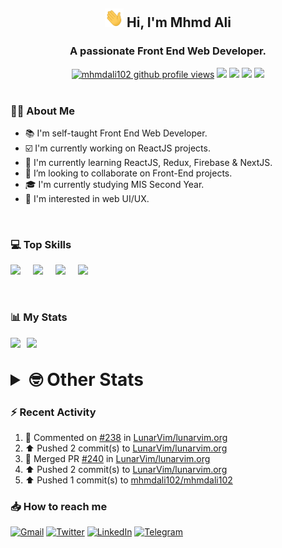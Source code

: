 <h2 align="center"><img src="./Hi.gif" width="30px" height="30px"> Hi, I'm Mhmd Ali</h2>

<h3 align="center">A passionate Front End Web Developer.</h3>

<div align="center">
  <a href="#"><img src="https://komarev.com/ghpvc/?username=mhmdali102&style=for-the-badge&logo=" alt="mhmdali102 github profile views" /></a>
  <a href="https://www.linux.org"><img src="https://img.shields.io/badge/OS-Linux-e06c75?style=for-the-badge&logo=linux" /></a>
	<a href="https://archlinux.org"><img src="https://img.shields.io/badge/DISTRO-Arch-56b6c2?style=for-the-badge&logo=arch-linux" /></a>
	<a href="https://dwm.suckless.org"><img src="https://img.shields.io/badge/WM-DWM-005577?style=for-the-badge&logo=dwm" /></a>
	<a href="https://neovim.io"><img src="https://img.shields.io/badge/IDE-Neovim-98c379?style=for-the-badge&logo=neovim" /></a>
</div>

<br>

### :man_technologist: About Me

- :books: I'm self-taught Front End Web Developer.
- :ballot_box_with_check: I'm currently working on ReactJS projects.
- :dart: I'm currently learning ReactJS, Redux, Firebase & NextJS.
- :eyes: I’m looking to collaborate on Front-End projects.
- :mortar_board: I'm currently studying MIS Second Year.
- :art: I'm interested in web UI/UX.

<br>

### :computer: Top Skills

<div style="display:flex;">
<img width ='36px' src ='https://raw.githubusercontent.com/rahulbanerjee26/githubAboutMeGenerator/main/icons/html.svg' />
<img width ='36px' src ='https://raw.githubusercontent.com/rahulbanerjee26/githubAboutMeGenerator/main/icons/css.svg' />
<img width ='36px' src ='https://raw.githubusercontent.com/rahulbanerjee26/githubAboutMeGenerator/main/icons/javascript.svg' />
<img width ='36px' src ='https://raw.githubusercontent.com/rahulbanerjee26/githubAboutMeGenerator/main/icons/reactjs.svg' />
</div>

<br>
<br>

### :bar_chart: My Stats

<img src="https://github-readme-stats.vercel.app/api?username=mhmdali102&show_icons=true&locale=en" width="49%" /><span style="display:inline-block;width:2%"></span><img src="https://github-readme-streak-stats.herokuapp.com/?user=mhmdali102&" width="49%" />

<br>

<details>
<summary style="font-size: 1.75rem; font-weight: bold;"><strong style="font-size: 1.75rem; font-weight: bold;"> 🤓 Other Stats </strong></summary>
<br>

<!--START_SECTION:waka-->
![Lines of code](https://img.shields.io/badge/From%20Hello%20World%20I%27ve%20Written-231%20Thousand%20lines%20of%20code-blue)

**🐱 My GitHub Data** 

> 🏆 869 Contributions in the Year 2022
 > 
> 📦 331.3 kB Used in GitHub's Storage 
 > 
> 💼 Opted to Hire
 > 
> 📜 20 Public Repositories 
 > 
> 🔑 6 Private Repositories  
 > 
**I'm a Night 🦉** 

```text
🌞 Morning    113 commits    ███░░░░░░░░░░░░░░░░░░░░░░   13.22% 
🌆 Daytime    164 commits    ████░░░░░░░░░░░░░░░░░░░░░   19.18% 
🌃 Evening    343 commits    ██████████░░░░░░░░░░░░░░░   40.12% 
🌙 Night      235 commits    ██████░░░░░░░░░░░░░░░░░░░   27.49%

```
📅 **I'm Most Productive on Monday** 

```text
Monday       154 commits    ████░░░░░░░░░░░░░░░░░░░░░   18.01% 
Tuesday      138 commits    ████░░░░░░░░░░░░░░░░░░░░░   16.14% 
Wednesday    113 commits    ███░░░░░░░░░░░░░░░░░░░░░░   13.22% 
Thursday     97 commits     ██░░░░░░░░░░░░░░░░░░░░░░░   11.35% 
Friday       76 commits     ██░░░░░░░░░░░░░░░░░░░░░░░   8.89% 
Saturday     133 commits    ████░░░░░░░░░░░░░░░░░░░░░   15.56% 
Sunday       144 commits    ████░░░░░░░░░░░░░░░░░░░░░   16.84%

```


📊 **This Week I Spent My Time On** 

```text
⌚︎ Time Zone: Asia/Beirut

💬 Programming Languages: 
JavaScript               14 hrs 7 mins       ██████████░░░░░░░░░░░░░░░   41.39% 
CSS                      12 hrs 22 mins      █████████░░░░░░░░░░░░░░░░   36.26% 
Lua                      4 hrs 38 mins       ███░░░░░░░░░░░░░░░░░░░░░░   13.57% 
TypeScript               37 mins             ░░░░░░░░░░░░░░░░░░░░░░░░░   1.82% 
conf                     28 mins             ░░░░░░░░░░░░░░░░░░░░░░░░░   1.37%

🔥 Editors: 
Neovim                   34 hrs 8 mins       █████████████████████████   100.0%

🐱‍💻 Projects: 
lunarvim.org             27 hrs 17 mins      ████████████████████░░░░░   79.92% 
dotfiles                 5 hrs 10 mins       ███░░░░░░░░░░░░░░░░░░░░░░   15.14% 
Unknown Project          36 mins             ░░░░░░░░░░░░░░░░░░░░░░░░░   1.76% 
canadiansouq.com         26 mins             ░░░░░░░░░░░░░░░░░░░░░░░░░   1.3% 
lvim                     12 mins             ░░░░░░░░░░░░░░░░░░░░░░░░░   0.61%

💻 Operating System: 
Linux                    34 hrs 8 mins       █████████████████████████   100.0%

```

**I Mostly Code in JavaScript** 

```text
JavaScript               12 repos            █████████████░░░░░░░░░░░░   54.55% 
Python                   3 repos             ███░░░░░░░░░░░░░░░░░░░░░░   13.64% 
HTML                     1 repo              █░░░░░░░░░░░░░░░░░░░░░░░░   4.55% 
PHP                      1 repo              █░░░░░░░░░░░░░░░░░░░░░░░░   4.55% 
CSS                      1 repo              █░░░░░░░░░░░░░░░░░░░░░░░░   4.55%

```



 Last Updated on 05/10/2022 19:03:49 UTC
<!--END_SECTION:waka-->

</details>

### :zap: Recent Activity

<!--RECENT_ACTIVITY:start-->
1. 💬 Commented on [#238](https://github.com/LunarVim/lunarvim.org/issues/238#issuecomment-1269126341) in [LunarVim/lunarvim.org](https://github.com/LunarVim/lunarvim.org)
2. ⬆️ Pushed 2 commit(s) to [LunarVim/lunarvim.org](https://github.com/LunarVim/lunarvim.org)
3. 🎉 Merged PR [#240](https://github.com/LunarVim/lunarvim.org/pull/240) in [LunarVim/lunarvim.org](https://github.com/LunarVim/lunarvim.org)
4. ⬆️ Pushed 2 commit(s) to [LunarVim/lunarvim.org](https://github.com/LunarVim/lunarvim.org)
5. ⬆️ Pushed 1 commit(s) to [mhmdali102/mhmdali102](https://github.com/mhmdali102/mhmdali102)
<!--RECENT_ACTIVITY:end-->

### :inbox_tray: How to reach me

[![Gmail](https://img.shields.io/badge/Gmail-D14836?style=for-the-badge&logo=gmail&logoColor=white)](mailto:mhmdalihsen102@gmail.com)
[![Twitter](https://img.shields.io/badge/Twitter-1DA1F2?style=for-the-badge&logo=twitter&logoColor=white)](https://twitter.com/MhmdAliHsen)
[![LinkedIn](https://img.shields.io/badge/LinkedIn-0077B5?style=for-the-badge&logo=linkedin&logoColor=white)](https://www.linkedin.com/in/mhmd-ali-hsen-66b0671b7/)
[![Telegram](https://img.shields.io/badge/Telegram-2CA5E0?style=for-the-badge&logo=telegram&logoColor=white&bgColor=black)](https://t.me/mhmdalihsen)
